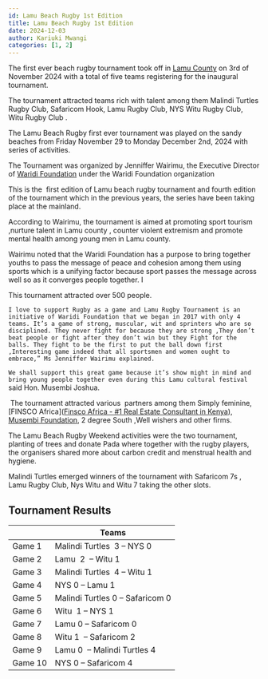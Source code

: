 ```yaml
---
id: Lamu Beach Rugby 1st Edition
title: Lamu Beach Rugby 1st Edition
date: 2024-12-03
author: Kariuki Mwangi
categories: [1, 2]
---
```

The first ever beach rugby tournament took off in <a href="https://en.wikipedia.org/wiki/Lamu_County">Lamu County</a> on 3rd of November 2024 with a total of five teams registering for the inaugural tournament.

The tournament attracted teams rich with talent among them Malindi Turtles Rugby Club, Safaricom Hook, Lamu Rugby Club, NYS Witu Rugby Club, Witu Rugby Club .

The Lamu Beach Rugby first ever tournament was played on the sandy beaches from Friday November 29 to Monday December 2nd, 2024 with series of activities.

The Tournament was organized by Jenniffer Wairimu, the Executive Director of <a href="https://www.waridi-kenya.org/about-us">Waridi Foundation</a> under the Waridi Foundation organization

This is the  first edition of Lamu beach rugby tournament and fourth edition of the tournament which in the previous years, the series have been taking place at the mainland.

According to Wairimu, the tournament is aimed at promoting sport tourism ,nurture talent in Lamu county , counter violent extremism and promote mental health among young men in Lamu county.

Wairimu noted that the Waridi Foundation has a purpose to bring together youths to pass the message of peace and cohesion among them using sports which is a unifying factor because sport passes the message across well so as it converges people together. I

This tournament attracted over 500 people.

```
I love to support Rugby as a game and Lamu Rugby Tournament is an initiative of Waridi Foundation that we began in 2017 with only 4 teams. It’s a game of strong, muscular, wit and sprinters who are so disciplined. They never fight for because they are strong ,They don’t beat people or fight after they don’t win but they Fight for the balls. They fight to be the first to put the ball down first ,Interesting game indeed that all sportsmen and women ought to embrace,” Ms Jenniffer Wairimu explained.
```

`We shall support this great game because it’s show might in mind and bring young people together even during this Lamu cultural festival` said Hon. Musembi Joshua.

 The tournament attracted various  partners among them Simply feminine, [FINSCO Africa]([Finsco Africa - #1 Real Estate Consultant in Kenya](https://finscoafrica.com/)), [Musembi Foundation]([Facebook](https://www.facebook.com/MusembiFoundation/)), 2 degree South ,Well wishers and other firms.

The Lamu Beach Rugby Weekend activities were the two tournament, planting of trees and donate Pada where together with the rugby players, the organisers shared more about carbon credit and menstrual health and hygiene.

Malindi Turtles emerged winners of the tournament with Safaricom 7s , Lamu Rugby Club, Nys Witu and Witu 7 taking the other slots.

  
## Tournament Results

|         | Teams                           |
| ------- | ------------------------------- |
| Game 1  | Malindi Turtles  3 –  NYS 0     |
| Game 2  | Lamu  2  – Witu 1               |
| Game 3  | Malindi Turtles  4 – Witu 1     |
| Game 4  | NYS 0 – Lamu 1                  |
| Game 5  | Malindi Turtles 0 – Safaricom 0 |
| Game 6  | Witu  1 – NYS 1                 |
| Game 7  | Lamu 0 – Safaricom 0            |
| Game 8  | Witu 1  –  Safaricom 2          |
| Game 9  | Lamu 0  –  Malindi Turtles 4    |
| Game 10 | NYS 0 – Safaricom 4             |
